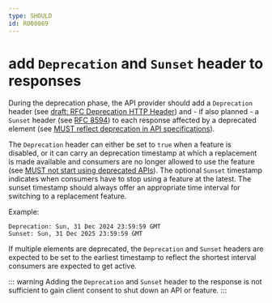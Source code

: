 ```yaml
---
type: SHOULD
id: R000069
---
```


# add `Deprecation` and `Sunset` header to responses

During the deprecation phase, the API provider should add a `Deprecation` header (see [draft: RFC Deprecation HTTP Header](https://tools.ietf.org/html/draft-dalal-deprecation-header)) and - if also planned - a `Sunset` header (see [RFC 8594](https://tools.ietf.org/html/rfc8594#section-3)) to each response affected by a deprecated element (see [MUST reflect deprecation in API specifications](./guidelines/020_guidelines/090_deprecation/1030_must-reflect-deprecation-in-api-specifications.md)).

The `Deprecation` header can either be set to `true` when a feature is disabled, or it can carry an deprecation timestamp at which a replacement is made available and consumers are no longer allowed to use the feature (see [MUST not start using deprecated APIs](./guidelines/020_guidelines/090_deprecation/1070_must-not-start-using-deprecated-apis.md)).
The optional `Sunset` timestamp indicates when consumers have to stop using a feature at the latest.
The sunset timestamp should always offer an appropriate time interval for switching to a replacement feature.

Example:

```http
Deprecation: Sun, 31 Dec 2024 23:59:59 GMT
Sunset: Sun, 31 Dec 2025 23:59:59 GMT
```

If multiple elements are deprecated, the `Deprecation` and `Sunset` headers are expected to be set to the earliest timestamp to reflect the shortest interval consumers are expected to get active.

::: warning
Adding the `Deprecation` and `Sunset` header to the response is not sufficient to gain client consent to shut down an API or feature.
:::
